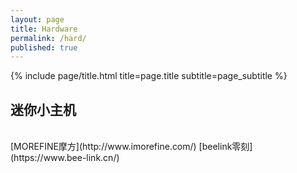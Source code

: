 ```yaml
---
layout: page
title: Hardware
permalink: /hard/
published: true
---
```


<div class="page" markdown="1">

{% include page/title.html title=page.title subtitle=page_subtitle %}

## 迷你小主机
<br>
[MOREFINE摩方](http://www.imorefine.com/)
[beelink零刻](https://www.bee-link.cn/)
